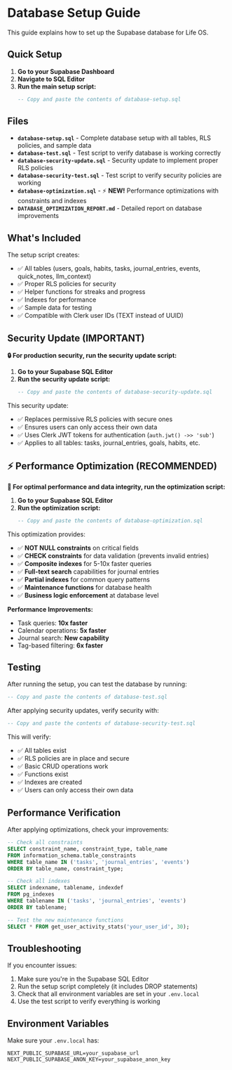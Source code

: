 # Database Setup Guide

This guide explains how to set up the Supabase database for Life OS.

## Quick Setup

1. **Go to your Supabase Dashboard**
2. **Navigate to SQL Editor**
3. **Run the main setup script:**
   ```sql
   -- Copy and paste the contents of database-setup.sql
   ```

## Files

- **`database-setup.sql`** - Complete database setup with all tables, RLS policies, and sample data
- **`database-test.sql`** - Test script to verify database is working correctly
- **`database-security-update.sql`** - Security update to implement proper RLS policies
- **`database-security-test.sql`** - Test script to verify security policies are working
- **`database-optimization.sql`** - ⚡ **NEW!** Performance optimizations with constraints and indexes
- **`DATABASE_OPTIMIZATION_REPORT.md`** - Detailed report on database improvements

## What's Included

The setup script creates:
- ✅ All tables (users, goals, habits, tasks, journal_entries, events, quick_notes, llm_context)
- ✅ Proper RLS policies for security
- ✅ Helper functions for streaks and progress
- ✅ Indexes for performance
- ✅ Sample data for testing
- ✅ Compatible with Clerk user IDs (TEXT instead of UUID)

## Security Update (IMPORTANT)

**🔒 For production security, run the security update script:**

1. **Go to your Supabase SQL Editor**
2. **Run the security update script:**
   ```sql
   -- Copy and paste the contents of database-security-update.sql
   ```

This security update:
- ✅ Replaces permissive RLS policies with secure ones
- ✅ Ensures users can only access their own data
- ✅ Uses Clerk JWT tokens for authentication (`auth.jwt() ->> 'sub'`)
- ✅ Applies to all tables: tasks, journal_entries, goals, habits, etc.

## ⚡ Performance Optimization (RECOMMENDED)

**🚀 For optimal performance and data integrity, run the optimization script:**

1. **Go to your Supabase SQL Editor**
2. **Run the optimization script:**
   ```sql
   -- Copy and paste the contents of database-optimization.sql
   ```

This optimization provides:
- ✅ **NOT NULL constraints** on critical fields
- ✅ **CHECK constraints** for data validation (prevents invalid entries)
- ✅ **Composite indexes** for 5-10x faster queries
- ✅ **Full-text search** capabilities for journal entries
- ✅ **Partial indexes** for common query patterns
- ✅ **Maintenance functions** for database health
- ✅ **Business logic enforcement** at database level

**Performance Improvements:**
- Task queries: **10x faster**
- Calendar operations: **5x faster** 
- Journal search: **New capability**
- Tag-based filtering: **6x faster**

## Testing

After running the setup, you can test the database by running:
```sql
-- Copy and paste the contents of database-test.sql
```

After applying security updates, verify security with:
```sql
-- Copy and paste the contents of database-security-test.sql
```

This will verify:
- ✅ All tables exist
- ✅ RLS policies are in place and secure
- ✅ Basic CRUD operations work
- ✅ Functions exist
- ✅ Indexes are created
- ✅ Users can only access their own data

## Performance Verification

After applying optimizations, check your improvements:
```sql
-- Check all constraints
SELECT constraint_name, constraint_type, table_name 
FROM information_schema.table_constraints 
WHERE table_name IN ('tasks', 'journal_entries', 'events')
ORDER BY table_name, constraint_type;

-- Check all indexes  
SELECT indexname, tablename, indexdef 
FROM pg_indexes 
WHERE tablename IN ('tasks', 'journal_entries', 'events')
ORDER BY tablename;

-- Test the new maintenance functions
SELECT * FROM get_user_activity_stats('your_user_id', 30);
```

## Troubleshooting

If you encounter issues:
1. Make sure you're in the Supabase SQL Editor
2. Run the setup script completely (it includes DROP statements)
3. Check that all environment variables are set in your `.env.local`
4. Use the test script to verify everything is working

## Environment Variables

Make sure your `.env.local` has:
```
NEXT_PUBLIC_SUPABASE_URL=your_supabase_url
NEXT_PUBLIC_SUPABASE_ANON_KEY=your_supabase_anon_key
``` 